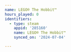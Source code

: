 ```yaml
---
name: LEGO® The Hobbit™
hours_played: 0
identifiers:
  - type: steam
    appid: '285160'
    name: LEGO® The Hobbit™
    synced_on: '2024-07-04'

---
```


